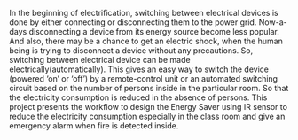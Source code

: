 In the beginning of electrification, switching between electrical devices is done by either connecting or disconnecting them to the power grid. Now-a-days disconnecting a device from its energy source become less popular. And also, there may be a chance to get an electric shock, when the human being is trying to disconnect a device without any precautions. So, switching between electrical device can be made electrically(automatically). This gives an easy way to switch the device (powered ‘on’ or ‘off’) by a remote-control unit or an automated switching circuit based on the number of persons inside in the particular room. So that the electricity consumption is reduced in the absence of persons. 
This project presents the workflow to design the Energy Saver using IR sensor to reduce the electricity consumption especially in the class room and give an emergency alarm when fire is detected inside.
